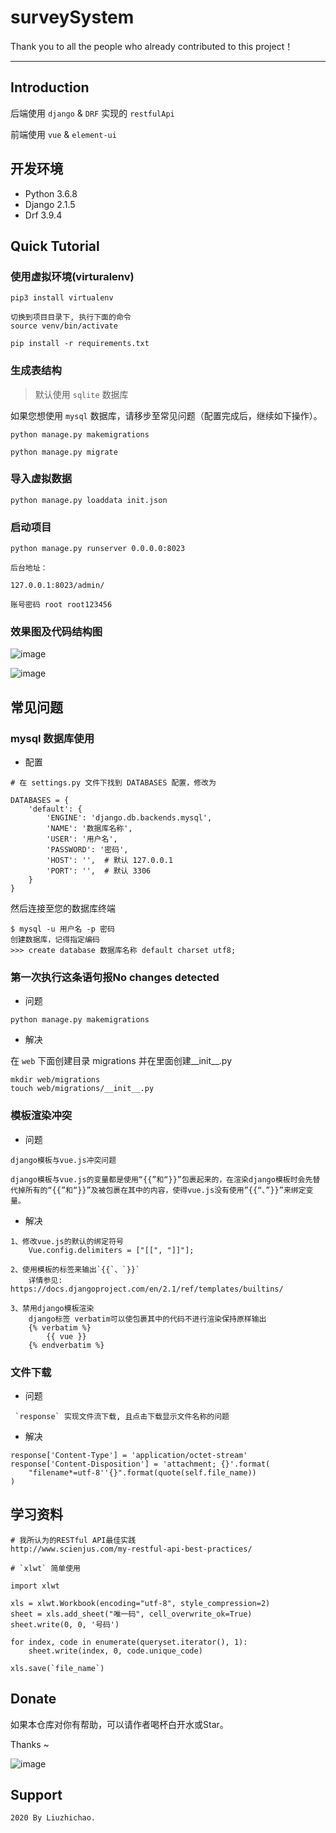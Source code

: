 # surveySystem

Thank you to all the people who already contributed to this project！

---

## Introduction

后端使用 `django` & `DRF` 实现的 `restfulApi`  

前端使用 `vue` & `element-ui` 

## 开发环境

- Python 3.6.8  
- Django 2.1.5
- Drf 3.9.4 

## Quick Tutorial

### 使用虚拟环境(virturalenv)

```
pip3 install virtualenv

切换到项目目录下, 执行下面的命令
source venv/bin/activate

pip install -r requirements.txt

```

### 生成表结构

> 默认使用 `sqlite` 数据库

如果您想使用 `mysql` 数据库，请移步至常见问题（配置完成后，继续如下操作）。

```
python manage.py makemigrations

python manage.py migrate
```

### 导入虚拟数据

```
python manage.py loaddata init.json
```

### 启动项目

```
python manage.py runserver 0.0.0.0:8023

后台地址：

127.0.0.1:8023/admin/

账号密码 root root123456
```

### 效果图及代码结构图

![image](https://csrftoken.oss-cn-beijing.aliyuncs.com/github/6DBA4BE6-8EA5-4AA7-A673-457D30FE906A.png)

![image](https://csrftoken.oss-cn-beijing.aliyuncs.com/github/59A544B3-AE40-48DF-BA8A-2D58CB8CE9F2%2011.00.13.png)

## 常见问题

### mysql 数据库使用 

* 配置

```
# 在 settings.py 文件下找到 DATABASES 配置，修改为 

DATABASES = {
    'default': {
        'ENGINE': 'django.db.backends.mysql',
        'NAME': '数据库名称',
        'USER': '用户名',
        'PASSWORD': '密码',
        'HOST': '',  # 默认 127.0.0.1
        'PORT': '',  # 默认 3306
    }
}
```

然后连接至您的数据库终端

```
$ mysql -u 用户名 -p 密码
创建数据库，记得指定编码
>>> create database 数据库名称 default charset utf8;

```

### 第一次执行这条语句报No changes detected

* 问题

```
python manage.py makemigrations
```

* 解决

在 `web` 下面创建目录 migrations 并在里面创建__init__.py
```
mkdir web/migrations
touch web/migrations/__init__.py
```

### 模板渲染冲突

* 问题

```
django模板与vue.js冲突问题

django模板与vue.js的变量都是使用“{{”和“}}”包裹起来的，在渲染django模板时会先替代掉所有的“{{”和“}}”及被包裹在其中的内容，使得vue.js没有使用”{{“、”}}”来绑定变量。

```

* 解决

```
1、修改vue.js的默认的绑定符号
    Vue.config.delimiters = ["[[", "]]"];
    
2、使用模板的标签来输出`{{`、`}}`
    详情参见: https://docs.djangoproject.com/en/2.1/ref/templates/builtins/
    
3、禁用django模板渲染
    django标签 verbatim可以使包裹其中的代码不进行渲染保持原样输出
    {% verbatim %}
        {{ vue }}
    {% endverbatim %}
```

### 文件下载

* 问题

```
 `response` 实现文件流下载, 且点击下载显示文件名称的问题
```

* 解决

```
response['Content-Type'] = 'application/octet-stream'
response['Content-Disposition'] = 'attachment; {}'.format(
    "filename*=utf-8''{}".format(quote(self.file_name))
)
```

## 学习资料

```
# 我所认为的RESTful API最佳实践
http://www.scienjus.com/my-restful-api-best-practices/

# `xlwt` 简单使用

import xlwt

xls = xlwt.Workbook(encoding="utf-8", style_compression=2)
sheet = xls.add_sheet("唯一码", cell_overwrite_ok=True)
sheet.write(0, 0, '号码')

for index, code in enumerate(queryset.iterator(), 1):
    sheet.write(index, 0, code.unique_code)

xls.save(`file_name`)

```

## Donate

如果本仓库对你有帮助，可以请作者喝杯白开水或Star。

Thanks ~

![image](https://csrftoken.oss-cn-beijing.aliyuncs.com/github/F83BF8B1-998B-4818-BDA9-1FAADEEFD16F.png?x-oss-process=image/resize,w_200)

## Support

```
2020 By Liuzhichao.
```

